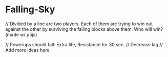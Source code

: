 # Falling-Sky
// Divided by a line are two players. Each of them are trying to win out against the other by surviving the falling blocks above them. Who will win? (made w/ p5js)

// Powerups should fall: Extra life, Resistance for 30 sec.
// Decrease lag
// Add more ideas here
